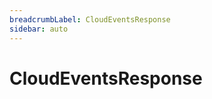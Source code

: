 ```yaml
---
breadcrumbLabel: CloudEventsResponse
sidebar: auto
---
```


# CloudEventsResponse

<ProxySummary/>

<ApiDocs/>
